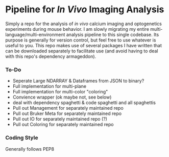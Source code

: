 # Pipeline for *In Vivo* Imaging Analysis

Simply a repo for the analysis of *in vivo* calcium imaging and optogenetics experiments during mouse behavior. I am slowly migrating my entire multi-language/multi-environment analysis pipeline to this single codebase. Its purpose is generally for version control, but feel free to use whatever is useful to you. This repo makes use of several packages I have written that can be downloaded separately to facilitate use (and avoid having to deal with this repo's dependency armageddon).

### To-Do
+ Seperate Large NDARRAY & Dataframes from JSON to binary?
+ Full implementation for multi-plane
+ Full implementation for multi-color "coloring"
+ Convience wrapper (ok maybe not, see below)
+ deal with dependency spaghetti & code spaghetti and all spaghettis
+ Pull out Management for separately maintained repo
+ Pull out Bruker Meta for separately maintained repo
+ Pull out IO for separately maintained repo (?)
+ Pull out Coloring for separately maintained repo

### Coding Style
Generally follows PEP8
